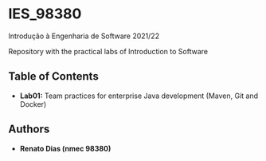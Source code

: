 # IES_98380
Introdução à Engenharia de Software 2021/22

Repository with the practical labs of Introduction to Software

## Table of Contents
* **Lab01:** Team practices for enterprise Java development (Maven, Git and Docker)


## Authors

-   **Renato Dias (nmec 98380)**
